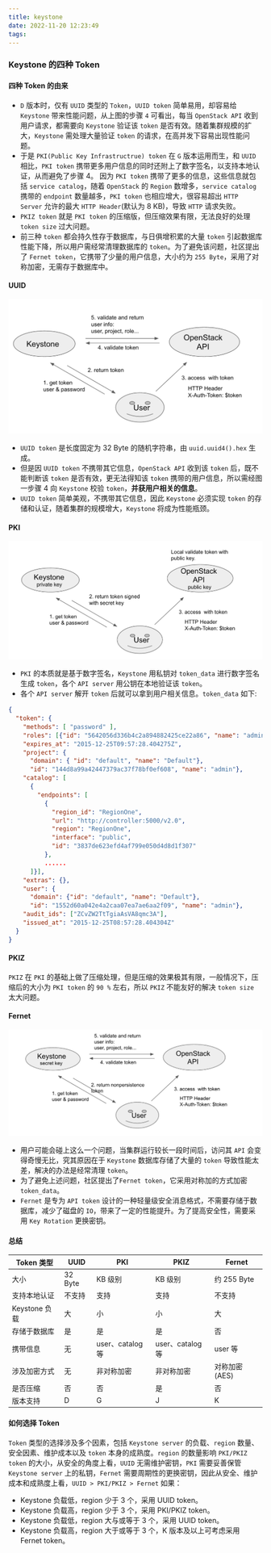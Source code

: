```yaml
---
title: keystone
date: 2022-11-20 12:23:49
tags:
---
```


### Keystone 的四种 Token
#### 四种 Token 的由来
- `D` 版本时，仅有 `UUID` 类型的 `Token`，`UUID token` 简单易用，却容易给 `Keystone` 带来性能问题，从上图的步骤 `4` 可看出，每当 `OpenStack API` 收到用户请求，都需要向 `Keystone` 验证该 `token` 是否有效。随着集群规模的扩大，`Keystone` 需处理大量验证 `token` 的请求，在高并发下容易出现性能问题。
- 于是 `PKI(Public Key Infrastructrue) token` 在 `G` 版本运用而生，和 `UUID` 相比，`PKI token` 携带更多用户信息的同时还附上了数字签名，以支持本地认证，从而避免了步骤 4。 因为 `PKI token` 携带了更多的信息，这些信息就包括 `service catalog`，随着 `OpenStack` 的 `Region` 数增多，`service catalog` 携带的 `endpoint` 数量越多，`PKI token` 也相应增大，很容易超出 `HTTP Server` 允许的最大 `HTTP Header`(默认为 8 KB)，导致 `HTTP` 请求失败。
- `PKIZ token` 就是 `PKI token` 的压缩版，但压缩效果有限，无法良好的处理 `token size` 过大问题。
- 前三种 `token` 都会持久性存于数据库，与日俱增积累的大量 `token` 引起数据库性能下降，所以用户需经常清理数据库的 `token`。为了避免该问题，社区提出了 `Fernet token`，它携带了少量的用户信息，大小约为 `255 Byte`，采用了对称加密，无需存于数据库中。

#### UUID
![uuid_token](https://raw.githubusercontent.com/com-wushuang/pics/main/uuid_token.png)
- `UUID token` 是长度固定为 32 Byte 的随机字符串，由 `uuid.uuid4().hex` 生成。
- 但是因 `UUID token` 不携带其它信息，`OpenStack API` 收到该 `token` 后，既不能判断该 `token` 是否有效，更无法得知该 `token` 携带的用户信息，所以需经图一步骤 4 向 `Keystone` 校验 `token`，**并获用户相关的信息**。
- `UUID token` 简单美观，不携带其它信息，因此 `Keystone` 必须实现 `token` 的存储和认证，随着集群的规模增大，`Keystone` 将成为性能瓶颈。

#### PKI
![pki_token](https://raw.githubusercontent.com/com-wushuang/pics/main/pki_token.png)
- `PKI` 的本质就是基于数字签名，`Keystone` 用私钥对 `token_data` 进行数字签名生成 `token`，各个 `API server` 用公钥在本地验证该 `token`。
- 各个 `API server` 解开 `token` 后就可以拿到用户相关信息。`token_data` 如下:
````json
{
  "token": {
    "methods": [ "password" ],
    "roles": [{"id": "5642056d336b4c2a894882425ce22a86", "name": "admin"}],
    "expires_at": "2015-12-25T09:57:28.404275Z",
    "project": {
      "domain": { "id": "default", "name": "Default"},
      "id": "144d8a99a42447379ac37f78bf0ef608", "name": "admin"},
    "catalog": [
      {
        "endpoints": [
          {
            "region_id": "RegionOne",
            "url": "http://controller:5000/v2.0",
            "region": "RegionOne",
            "interface": "public",
            "id": "3837de623efd4af799e050d4d8d1f307"
          },
          ......
      ]}],
    "extras": {},
    "user": {
      "domain": {"id": "default", "name": "Default"},
      "id": "1552d60a042e4a2caa07ea7ae6aa2f09", "name": "admin"},
    "audit_ids": ["ZCvZW2TtTgiaAsVA8qmc3A"],
    "issued_at": "2015-12-25T08:57:28.404304Z"
  }
}
````
#### PKIZ
`PKIZ` 在 `PKI` 的基础上做了压缩处理，但是压缩的效果极其有限，一般情况下，压缩后的大小为 `PKI token` 的 `90 %` 左右，所以 `PKIZ` 不能友好的解决 `token size` 太大问题。

#### Fernet
![fernet_token](https://raw.githubusercontent.com/com-wushuang/pics/main/fernet_token.png)
- 用户可能会碰上这么一个问题，当集群运行较长一段时间后，访问其 `API` 会变得奇慢无比，究其原因在于 `Keystone` 数据库存储了大量的 `token` 导致性能太差，解决的办法是经常清理 `token`。
- 为了避免上述问题，社区提出了`Fernet token`，它采用对称加的方式加密 `token_data`。
- `Fernet` 是专为 `API token` 设计的一种轻量级安全消息格式，不需要存储于数据库，减少了磁盘的 `IO`，带来了一定的性能提升。为了提高安全性，需要采用 `Key Rotation` 更换密钥。

#### 总结
|Token 类型|UUID|PKI|PKIZ|Fernet|
|---- | ---- | ---- | ---- | ---- |
|大小|32 Byte|KB 级别|KB 级别|约 255 Byte|
|支持本地认证	|不支持|	支持	|支持|不支持|
|Keystone 负载|大|小|小|大|
|存储于数据库|是|是|是|否|
|携带信息|无|user、catalog 等|user、catalog 等|user 等|
|涉及加密方式|无|非对称加密|非对称加密|对称加密(AES)|
|是否压缩|否|	否|是|否|
|版本支持|D|G|J|K|

#### 如何选择 Token
`Token` 类型的选择涉及多个因素，包括 `Keystone server` 的负载、`region` 数量、安全因素、维护成本以及 `token` 本身的成熟度。`region` 的数量影响 `PKI/PKIZ token` 的大小，从安全的角度上看，`UUID` 无需维护密钥，`PKI` 需要妥善保管 `Keystone server` 上的私钥，`Fernet` 需要周期性的更换密钥，因此从安全、维护成本和成熟度上看，`UUID > PKI/PKIZ > Fernet` 如果：
- Keystone  负载低，region 少于 3 个，采用 UUID token。
- Keystone  负载高，region 少于 3 个，采用 PKI/PKIZ token。
- Keystone  负载低，region 大与或等于 3 个，采用 UUID token。
- Keystone  负载高，region 大于或等于 3 个，K 版本及以上可考虑采用 Fernet token。